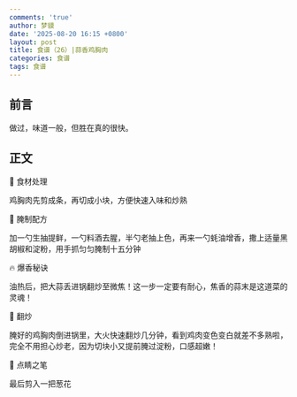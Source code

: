 ```yaml
---
comments: 'true'
author: 梦貘
date: '2025-08-20 16:15 +0800'
layout: post
title: 食谱（26）|蒜香鸡胸肉
categories: 食谱
tags: 食谱
---
```

## 前言

做过，味道一般，但胜在真的很快。

## 正文

🍗 食材处理

鸡胸肉先剪成条，再切成小块，方便快速入味和炒熟

🧂 腌制配方

加一勺生抽提鲜，一勺料酒去腥，半勺老抽上色，再来一勺蚝油增香，撒上适量黑胡椒和淀粉，用手抓匀匀腌制十五分钟

🔥 爆香秘诀

油热后，把大蒜丢进锅翻炒至微焦！这一步一定要有耐心，焦香的蒜末是这道菜的灵魂！

🍳 翻炒

腌好的鸡胸肉倒进锅里，大火快速翻炒几分钟，看到鸡肉变色变白就差不多熟啦，完全不用担心炒老，因为切块小又提前腌过淀粉，口感超嫩！

🌿 点睛之笔

最后剪入一把葱花
